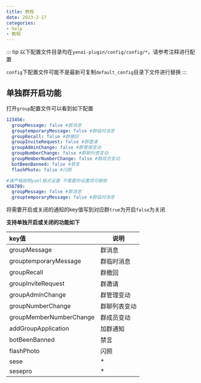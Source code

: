 ```yaml
---
title: 教程
date: 2023-2-17
categories:
- help
- 教程
---
```


::: tip
以下配置文件目录均在`yenai-plugin/config/config/*`，请参考注释进行配置

`config`下配置文件可能不是最新可复制`default_config`目录下文件进行替换
:::

## 单独群开启功能
打开`group`配置文件可以看到如下配置
```yaml
123456:
  groupMessage: false #群消息
  grouptemporaryMessage: false #群临时消息
  groupRecall: false #群撤回
  groupInviteRequest: false #群邀请
  groupAdminChange: false #群管理变动
  groupNumberChange: false #群聊列表变动
  groupMemberNumberChange: false #群成员变动
  botBeenBanned: false #禁言
  flashPhoto: false #闪照

#请严格按照yaml格式设置 不需要的设置项可删除
456789:
  groupMessage: false #群消息
  grouptemporaryMessage: false #群临时消息
```
将需要开启或关闭的通知的key值写到对应群`true`为开启`false`为关闭

**支持单独开启或关闭的功能如下**

| key值                   | 说明         |
| :---------------------- | ------------ |
| groupMessage            | 群消息       |
| grouptemporaryMessage   | 群临时消息   |
| groupRecall             | 群撤回       |
| groupInviteRequest      | 群邀请       |
| groupAdminChange        | 群管理变动   |
| groupNumberChange       | 群聊列表变动 |
| groupMemberNumberChange | 群成员变动   |
| addGroupApplication     | 加群通知     |
| botBeenBanned           | 禁言         |
| flashPhoto              | 闪照         |
| sese                    | *            |
| sesepro                 | *            |

